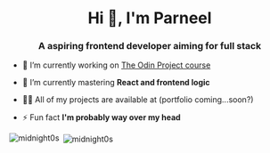 <h1 align="center">Hi 👋, I'm Parneel</h1>
<h3 align="center">A aspiring frontend developer aiming for full stack</h3>

- 🔭 I’m currently working on [The Odin Project course](https://www.theodinproject.com/)

- 🌱 I’m currently mastering **React and frontend logic**

- 👨‍💻 All of my projects are available at (portfolio coming...soon?)

- ⚡ Fun fact **I'm probably way over my head**

<p><img align="left" src="https://github-readme-stats.vercel.app/api/top-langs?username=midnight0s&show_icons=true&title_color=fff&icon_color=79ff97&text_color=9f9f9f&bg_color=151515&locale=en" alt="midnight0s" /></p>

<p>&nbsp;<img align="center" src="https://github-readme-stats.vercel.app/api?username=midnight0s&show_icons=true&title_color=fff&icon_color=79ff97&text_color=9f9f9f&bg_color=151515&locale=en&rank_icon=github" alt="midnight0s" /></p>
